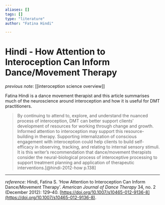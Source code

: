 ```yaml
---
aliases: []
tags: []
type: "literature"
author: "Fatina Hindi"

---
```


#  Hindi - How Attention to Interoception Can Inform Dance/Movement Therapy

_previous note:_ [[interoception science overview]]

Fatina Hindi is a dance movement therapist and this article summarises much of the neuroscience around interoception and how it is useful for DMT practitioners.

> By continuing to attend to, explore, and understand the nuanced process of interoception, DMT can better support clients’ development of resources for working through change and growth. Informed attention to interoception may support this resource-building in therapy. Supporting internalization of conscious engagement with interoception could help clients to build self-efficacy in observing, tracking, and relating to internal sensory stimuli. It is this writer’s recommendation that dance/movement therapists consider the neural-biological process of interoceptive processing to support treatment planning and application of therapeutic interventions.[@hindi-2012-how p.138]



---

_reference:_ Hindi, Fatina S. ‘How Attention to Interoception Can Inform Dance/Movement Therapy’. _American Journal of Dance Therapy_ 34, no. 2 (December 2012): 129–40. [https://doi.org/10.1007/s10465-012-9136-8](https://doi.org/10.1007/s10465-012-9136-8).